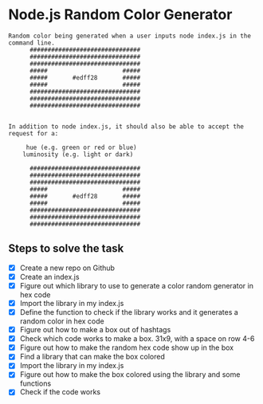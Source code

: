 # Node.js Random Color Generator

    Random color being generated when a user inputs node index.js in the command line.
          ###############################
          ###############################
          ###############################
          #####                     #####
          #####       #edff28       #####
          #####                     #####
          ###############################
          ###############################
          ###############################


    In addition to node index.js, it should also be able to accept the request for a:

         hue (e.g. green or red or blue)
        luminosity (e.g. light or dark)

          ###############################
          ###############################
          ###############################
          #####                     #####
          #####       #edff28       #####
          #####                     #####
          ###############################
          ###############################
          ###############################

## Steps to solve the task

- [x] Create a new repo on Github
- [x] Create an index.js
- [x] Figure out which library to use to generate a color random generator in hex code
- [x] Import the library in my index.js
- [x] Define the function to check if the library works and it generates a random color in hex code
- [x] Figure out how to make a box out of hashtags
- [x] Check which code works to make a box. 31x9, with a space on row 4-6
- [x] Figure out how to make the random hex code show up in the box
- [x] Find a library that can make the box colored
- [x] Import the library in my index.js
- [x] Figure out how to make the box colored using the library and some functions
- [x] Check if the code works
